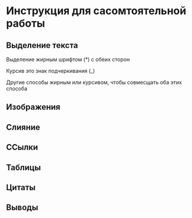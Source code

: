 #  Инструкция для сасомтоятельной работы

## Выделение текста

 Выделение жирным шрифтом (*) с обеих сторон

 Курсив это знак подчеркивания (_)

 Другие способы жирным или курсивом, чтобы совмесщать оба этих способа 

## Изображения

## Слияние

## ССылки

## Таблицы

## Цитаты

## Выводы